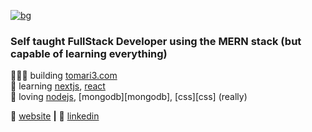 [![bg][banner]][website]

### Self taught FullStack Developer using the MERN stack (but capable of learning everything)

👨🏼‍💻 building [tomari3.com][website]  
🧠 learning [nextjs][next], [react][react]  
💜 loving [nodejs][node], [mongodb][mongodb], [css][css] (really) 

🏡 [website][website] **|** 
👔 [linkedin][linkedin]

[banner]: https://raw.githubusercontent.com/bradgarropy/bradgarropy/master/banner.png
[react]: http://reactjs.org
[node]: https://nodejs.org/en/
[next]: https://nextjs.org
[website]: https://tomari3.com
[linkedin]: https://www.linkedin.com/in/tom-ari-72034122a/
